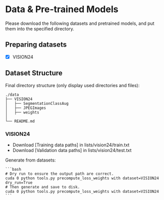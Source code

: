 # Data & Pre-trained Models

Please download the following datasets and pretrained models, and put them into the specified directory.

## Preparing datasets

* [x] VISION24


## Dataset Structure

Final directory structure (only display used directories and files):

```
./data
├── VISION24
│   ├── SegmentationClassAug
│   ├── JPEGImages
│   ├── weights
│   
└── README.md

```

### VISION24

* Download [Training data paths] in lists/vision24/train.txt 
* Download [Validation data paths] in lists/vision24/test.txt

 Generate from datasets:
  
    ```bash
    # Dry run to ensure the output path are correct.
    cuda 0 python tools.py precompute_loss_weights with dataset=VISION24 dry_run=True
    # Then generate and save to disk.
    cuda 0 python tools.py precompute_loss_weights with dataset=VISION24
    ```
